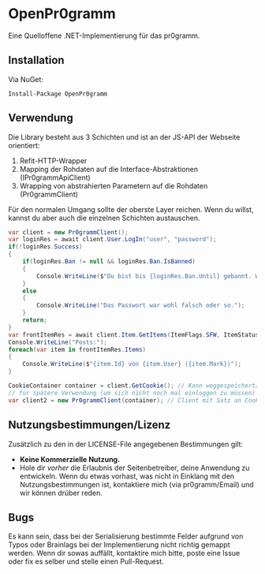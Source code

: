 # OpenPr0gramm
Eine Quelloffene .NET-Implementierung für das pr0gramm.

## Installation

Via NuGet:
```
Install-Package OpenPr0gramm
```

## Verwendung
Die Library besteht aus 3 Schichten und ist an der JS-API der Webseite orientiert:
1. Refit-HTTP-Wrapper
2. Mapping der Rohdaten auf die Interface-Abstraktionen (IPr0grammApiClient)
3. Wrapping von abstrahierten Parametern auf die Rohdaten (Pr0grammClient)

Für den normalen Umgang sollte der oberste Layer reichen. Wenn du willst, kannst du aber auch die einzelnen Schichten austauschen.

```C#
var client = new Pr0grammClient();
var loginRes = await client.User.LogIn("user", "password");
if(!loginRes.Success)
{
	if(loginRes.Ban != null && loginRes.Ban.IsBanned)
	{
		Console.WriteLine($"Du bist bis {loginRes.Ban.Until} gebannt. Warum? \"{loginRes.Ban.Reason}\".");
	}
	else
	{
		Console.WriteLine("Das Passwort war wohl falsch oder so.");
	}
	return;
}
var frontItemRes = await client.Item.GetItems(ItemFlags.SFW, ItemStatus.Promoted);
Console.WriteLine("Posts:");
foreach(var item in frontItemRes.Items)
{
	Console.WriteLine($"{item.Id} von {item.User} ({item.Mark})");
}

CookieContainer container = client.GetCookie(); // Kann weggespeichert/serialisiert werden
// für spätere Verwendung (um sich nicht noch mal einloggen zu müssen)
var client2 = new Pr0grammClient(container); // Client mit Satz an Cookies initialisieren
```

## Nutzungsbestimmungen/Lizenz
Zusätzlich zu den in der LICENSE-File angegebenen Bestimmungen gilt:
- **Keine Kommerzielle Nutzung.**
- Hole dir *vorher* die Erlaubnis der Seitenbetreiber, deine Anwendung zu entwickeln.
Wenn du etwas vorhast, was nicht in Einklang mit den Nutzungsbestimmungen ist, kontaktiere mich (via pr0gramm/Email) und wir können drüber reden.

## Bugs
Es kann sein, dass bei der Serialisierung bestimmte Felder aufgrund von Typos oder Brainlags bei der Implementierung nicht richtig gemappt werden. Wenn dir sowas auffällt, kontaktire mich bitte, poste eine Issue oder fix es selber und stelle einen Pull-Request.
